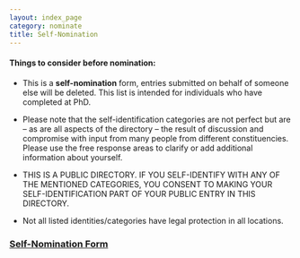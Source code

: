```yaml
---
layout: index_page
category: nominate
title: Self-Nomination
---
```


#### Things to consider before nomination:

* This is a **self-nomination** form, entries submitted on behalf of someone else will be deleted. This list is intended for individuals who have completed at PhD.

*  Please note that the self-identification categories are not perfect but are – as are all aspects of the directory – the result of discussion and compromise with input from many people from different constituencies. Please use the free response areas to clarify or add additional information about yourself.

* THIS IS A PUBLIC DIRECTORY. IF YOU SELF-IDENTIFY WITH ANY OF THE MENTIONED CATEGORIES, YOU CONSENT TO MAKING YOUR SELF-IDENTIFICATION PART OF YOUR PUBLIC ENTRY IN THIS DIRECTORY.

* Not all listed identities/categories have legal protection in all locations.

### [Self-Nomination Form]("https://docs.google.com/forms/d/e/1FAIpQLSf5lAsWkw_4aPlQXOhGeYaMfK0gJDuRfnKwobq4L0X45tqHcQ/viewform?usp=sf_link")